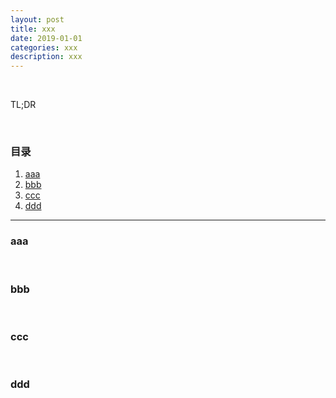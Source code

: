 ```yaml
---
layout: post
title: xxx
date: 2019-01-01
categories: xxx
description: xxx
---
```


<br>

TL;DR

<br>

### 目录

1. [aaa](#aaa)
2. [bbb](#bbb)
3. [ccc](#ccc)
4. [ddd](#ddd)

---

### aaa

<br>

### bbb

<br>

### ccc

<br>

### ddd

<br>
<br>
